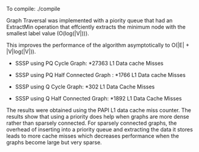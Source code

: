 To compile:
./compile

Graph Traversal was implemented with a piority queue that had an ExtractMin operation
that effciently extracts the minimum node with the smallest label value (O(log(|V|))). 

This improves the performance of the algorithm asymptotically to
O(|E| + |V|log(|V|)).

 * SSSP using PQ Cycle Graph:
  *27363 L1 Data cache Misses

* SSSP using PQ Half Connected Graph :
  *1766 L1 Data cache Misses

* SSSP using Q Cycle Graph:
  *302 L1 Data Cache Misses

* SSSP using Q Half Connected Graph:
  *1892 L1 Data Cache Misses



The results were obtained using the PAPI L1 data cache miss counter. The results show
that using a priority does help when graphs are more dense rather than sparsely connected.
For sparsely connected graphs, the overhead of inserting into a priority queue and extracting
the data it stores leads to more cache misses which decreases performance when the graphs
become large but very sparse.
